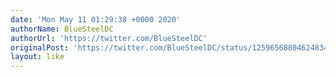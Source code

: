 ```yaml
---
date: 'Mon May 11 01:29:38 +0000 2020'
authorName: BlueSteelDC
authorUrl: 'https://twitter.com/BlueSteelDC'
originalPost: 'https://twitter.com/BlueSteelDC/status/1259656880462483456'
layout: like
---
```

